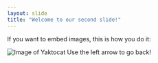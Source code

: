 ```yaml
---
layout: slide
title: "Welcome to our second slide!"
---
```

If you want to embed images, this is how you do it:

![Image of Yaktocat](https://octodex.github.com/images/yaktocat.png)
Use the left arrow to go back!
